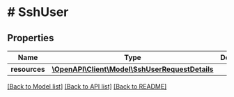 # # SshUser

## Properties

Name | Type | Description | Notes
------------ | ------------- | ------------- | -------------
**resources** | [**\OpenAPI\Client\Model\SshUserRequestDetails**](SshUserRequestDetails.md) |  |

[[Back to Model list]](../../README.md#models) [[Back to API list]](../../README.md#endpoints) [[Back to README]](../../README.md)
